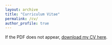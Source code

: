 ```yaml
---
layout: archive
title: "Curriculum Vitae"
permalink: /cv/
author_profile: true
---
```


<div id="pdf-container"></div>

<p>If the PDF does not appear, <a href="{{ site.baseurl }}/files/CV.pdf">download my CV here</a>.</p>

<script src="https://cdnjs.cloudflare.com/ajax/libs/pdf.js/2.11.338/pdf.min.js"></script>
<script>
  // Set the path to the PDF worker
  pdfjsLib.GlobalWorkerOptions.workerSrc = 'https://cdnjs.cloudflare.com/ajax/libs/pdf.js/2.11.338/pdf.worker.min.js';

  // The PDF file you want to display (use your actual filename)
  var url = '{{ site.baseurl }}/files/CV.pdf';

  // Load the PDF
  pdfjsLib.getDocument(url).promise.then(function(pdf) {
    var container = document.getElementById('pdf-container');
    // Iterate through each page
    for (let i = 1; i <= pdf.numPages; i++) {
      pdf.getPage(i).then(function(page) {
        var scale = 1.5;
        var viewport = page.getViewport({ scale: scale });

        var canvas = document.createElement('canvas');
        canvas.className = 'pdf-page-canvas';
        var context = canvas.getContext('2d');
        canvas.height = viewport.height;
        canvas.width = viewport.width;

        container.appendChild(canvas);

        var renderContext = {
          canvasContext: context,
          viewport: viewport
        };
        page.render(renderContext);

        canvas.style.marginBottom = '20px';
      });
    }
  }).catch(function(error) {
    console.error('Error loading PDF:', error);
    document.getElementById('pdf-container').innerHTML = '<p>Error loading PDF. <a href="' + url + '">Download CV here.</a></p>';
  });
</script>
